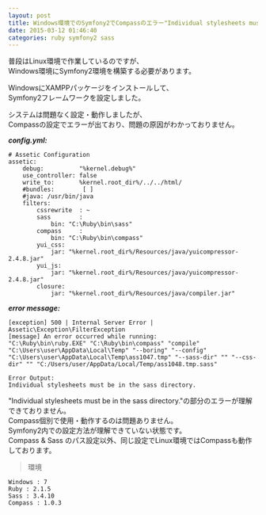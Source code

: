 ```yaml
---
layout: post
title: Windows環境でのSymfony2でCompassのエラー"Individual stylesheets must be in the sass directory"
date: 2015-03-12 01:46:40
categories: ruby symfony2 sass
---
```

<p>普段はLinux環境で作業しているのですが、<br>
Windows環境にSymfony2環境を構築する必要があります。</p>

<p>WindowsにXAMPPパッケージをインストールして、<br>
Symfony2フレームワークを設定しました。</p>

<p>システムは問題なく設定・動作しましたが、<br>
Compassの設定でエラーが出ており、問題の原因がわかっておりません。</p>

<p><strong><em>config.yml:</em></strong></p>

```
# Assetic Configuration
assetic:
    debug:          "%kernel.debug%"
    use_controller: false
    write_to:       %kernel.root_dir%/../../html/
    #bundles:        [ ]
    #java: /usr/bin/java
    filters:
        cssrewrite  : ~
        sass        :
            bin: "C:\Ruby\bin\sass"
        compass     :
            bin: "C:\Ruby\bin\compass"
        yui_css:
            jar: "%kernel.root_dir%/Resources/java/yuicompressor-2.4.8.jar"
        yui_js:
            jar: "%kernel.root_dir%/Resources/java/yuicompressor-2.4.8.jar"
        closure:
            jar: "%kernel.root_dir%/Resources/java/compiler.jar"
```

<p><strong><em>error message:</em></strong></p>

```
[exception] 500 | Internal Server Error | Assetic\Exception\FilterException
[message] An error occurred while running:
"C:\Ruby\bin\ruby.EXE" "C:\Ruby\bin\compass" "compile" "C:\Users\user\AppData\Local\Temp" "--boring" "--config" "C:\Users\user\AppData\Local\Temp\ass1047.tmp" "--sass-dir" "" "--css-dir" "" "C:/Users/user/AppData/Local/Temp/ass1048.tmp.sass"

Error Output:
Individual stylesheets must be in the sass directory.
```

<p>"Individual stylesheets must be in the sass directory."の部分のエラーが理解できておりません。<br>
Compass個別で使用・動作するのは問題ありません。<br>
Symfony2内での設定方法が理解できていない状態です。<br>
Compass &amp; Sass のパス設定以外、同じ設定でLinux環境ではCompassも動作しております。</p>

<blockquote>
  <p>環境</p>
</blockquote>

```
Windows : 7
Ruby : 2.1.5
Sass : 3.4.10
Compass : 1.0.3
```
